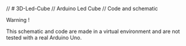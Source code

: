 // # 3D-Led-Cube
// Arduino Led Cube
// Code and schematic


Warning ! 

This schematic and code are made in a virtual environment and are not tested with a real Arduino Uno.
